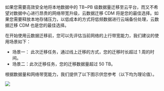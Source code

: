 

如果您需要高效安全地将本地数据中的 TB~PB 级数据量迁移至云平台，而又不希望对数据中心进行昂贵的网络带宽升级，云数据迁移 CDM 将是您的最佳选择。如果您需要释放本地存储压力，以低成本的方式将低频数据进行云端备份处理，云数据迁移 CDM 也是您的最佳选择。

在开始使用云数据迁移前，您可以先评估当前网络的上行带宽能力，我们建议的使用场景如下：

- 场景一： 此次迁移任务，通过线上迁移的方式，您的迁移时长超过 1 周的时间。
- 场景二：此次迁移任务，您的迁移数据量超过 50 TB。

根据数据量和网络带宽能力，我们提供了以下图示供您参考（以下均为理论值）。


![](https://i.imgur.com/NvByUya.png)